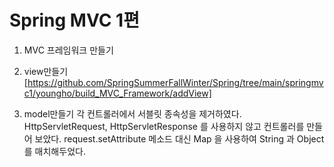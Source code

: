 # Spring MVC 1편

1. MVC 프레임워크 만들기

  1. view만들기[https://github.com/SpringSummerFallWinter/Spring/tree/main/springmvc1/youngho/build_MVC_Framework/addView]
  2. model만들기
  각 컨트롤러에서 서블릿 종속성을 제거하였다. HttpServletRequest, HttpServletResponse 를 사용하지 않고 컨트롤러를 만들어 보았다. 
  request.setAttribute 메소드 대신 Map 을 사용하여 String 과 Object를 매치해두었다. 

